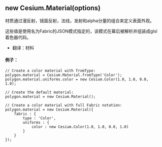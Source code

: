 ## new Cesium.Material\(options\)

材质通过漫反射，镜面反射，法线，发射和alpha分量的组合来定义表面外观。

这些值是使用名为Fabric的JSON模式指定的，该模式在幕后被解析并组装成glsl着色器代码。

* 翻译：材料

#### 例子：

```
// Create a color material with fromType:
polygon.material = Cesium.Material.fromType('Color');
polygon.material.uniforms.color = new Cesium.Color(1.0, 1.0, 0.0, 1.0);

// Create the default material:
polygon.material = new Cesium.Material();

// Create a color material with full Fabric notation:
polygon.material = new Cesium.Material({
    fabric : {
        type : 'Color',
        uniforms : {
            color : new Cesium.Color(1.0, 1.0, 0.0, 1.0)
        }
    }
});
```



